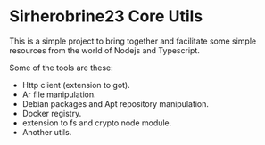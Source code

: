 # Sirherobrine23 Core Utils

This is a simple project to bring together and facilitate some simple resources from the world of Nodejs and Typescript.

Some of the tools are these:

- Http client (extension to got).
- Ar file manipulation.
- Debian packages and Apt repository manipulation.
- Docker registry.
- extension to fs and crypto node module.
- Another utils.